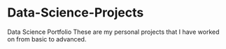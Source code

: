 # Data-Science-Projects
Data Science Portfolio 
These are my personal projects that I have worked on from basic to advanced.
